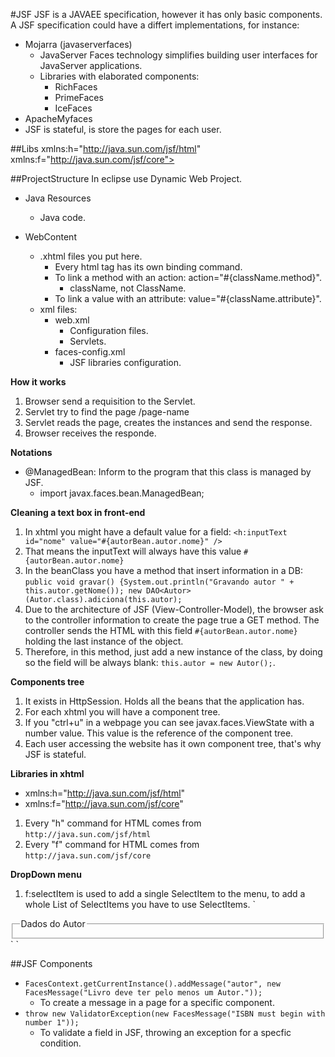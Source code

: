#JSF
JSF is a JAVAEE specification, however it has only basic components.
A JSF specification could have a differt implementations, for instance:
- Mojarra (javaserverfaces)
    + JavaServer Faces technology simplifies building user interfaces for JavaServer applications.
    + Libraries with elaborated components:
        * RichFaces
        * PrimeFaces
        * IceFaces
- ApacheMyfaces
- JSF is stateful, is store the pages for each user.

##Libs
    xmlns:h="http://java.sun.com/jsf/html" 
    xmlns:f="http://java.sun.com/jsf/core">

##ProjectStructure
In eclipse use Dynamic Web Project. 

- Java Resources
    + Java code.

- WebContent
    + .xhtml files you put here.
        * Every html tag has its own binding command. 
        * To link a method with an action: action="#{className.method}".
            - className, not ClassName.
        * To link a value with an attribute: value="#{className.attribute}".
    + xml files:
        * web.xml
            - Configuration files.
            - Servlets.
        * faces-config.xml
            - JSF libraries configuration.

**How it works**
1. Browser send a requisition to the Servlet.
2. Servlet try to find the page /page-name
3. Servlet reads the page, creates the instances and send the response.
4. Browser receives the responde.

**Notations**
- @ManagedBean: Inform to the program that this class is managed by JSF.
    + import javax.faces.bean.ManagedBean;

**Cleaning a text box in front-end**
1. In xhtml you might have a default value for a field:
    `<h:inputText id="nome" value="#{autorBean.autor.nome}" />`
2. That means the inputText will always have this value `#{autorBean.autor.nome}`
3. In the beanClass you have a method that insert information in a DB:
    `public void gravar() {System.out.println("Gravando autor " + this.autor.getNome()); new DAO<Autor>(Autor.class).adiciona(this.autor);`
4. Due to the architecture of JSF (View-Controller-Model), the browser ask to the controller information to create the page true a GET method. The controller sends the HTML with this field `#{autorBean.autor.nome}` holding the last instance of the object.
5. Therefore, in this method, just add a new instance of the class, by doing so the field will be always blank: `this.autor = new Autor();`.
     
**Components tree**
1. It exists in HttpSession. Holds all the beans that the application has. 
2. For each xhtml you will have a component tree.
3. If you "ctrl+u" in a webpage you can see javax.faces.ViewState with a number value. This value is the reference of the component tree.
4. Each user accessing the website has it own component tree, that's why JSF is stateful.

**Libraries in xhtml**
- xmlns:h="http://java.sun.com/jsf/html"
- xmlns:f="http://java.sun.com/jsf/core"

1. Every "h" command for HTML comes from `http://java.sun.com/jsf/html`
2. Every "f" command for HTML comes from `http://java.sun.com/jsf/core`

**DropDown menu**
1. f:selectItem is used to add a single SelectItem to the menu, to add a whole List of SelectItems you have to use SelectItems.
`
<fieldset>
            <legend>Dados do Autor</legend>
            <h:outputLabel value="Selecione Autor: " for="autor"/>
            <h:selectOneMenu>
                <f:selectItems value="#{livroBean.autores}" var="autor" 
                    itemLabel="#{autor.name}"
                    itemValue="{autor.id}"/>                
            </h:selectOneMenu>
            <h:commandButton value="Gravar Autor"/>
        </fieldset>`
`

##JSF Components
 - `FacesContext.getCurrentInstance().addMessage("autor", new FacesMessage("Livro deve ter pelo menos um Autor."));`
     + To create a message in a page for a specific component.
- `throw new ValidatorException(new FacesMessage("ISBN must begin with number 1"));`
    + To validate a field in JSF, throwing an exception for a specfic condition.


